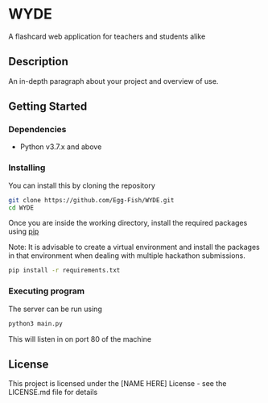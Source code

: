 # WYDE
A flashcard web application for teachers and students alike

## Description

An in-depth paragraph about your project and overview of use.

## Getting Started

### Dependencies

* Python v3.7.x and above 

### Installing

You can install this by cloning the repository

```bash
git clone https://github.com/Egg-Fish/WYDE.git
cd WYDE
```

Once you are inside the working directory, install the required packages using [pip](https://pypi.org/project/pip/)

Note: It is advisable to create a virtual environment and install the packages in that environment when dealing with 
multiple hackathon submissions.

```bash
pip install -r requirements.txt
```


### Executing program

The server can be run using
```bash
python3 main.py
```
This will listen in on port 80 of the machine


## License

This project is licensed under the [NAME HERE] License - see the LICENSE.md file for details
